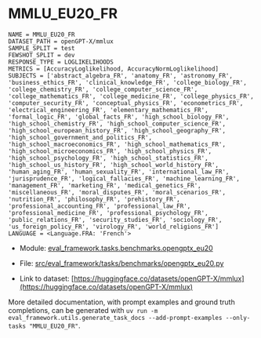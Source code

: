 # MMLU_EU20_FR

````
NAME = MMLU_EU20_FR
DATASET_PATH = openGPT-X/mmlux
SAMPLE_SPLIT = test
FEWSHOT_SPLIT = dev
RESPONSE_TYPE = LOGLIKELIHOODS
METRICS = [AccuracyLoglikelihood, AccuracyNormLoglikelihood]
SUBJECTS = ['abstract_algebra_FR', 'anatomy_FR', 'astronomy_FR', 'business_ethics_FR', 'clinical_knowledge_FR', 'college_biology_FR', 'college_chemistry_FR', 'college_computer_science_FR', 'college_mathematics_FR', 'college_medicine_FR', 'college_physics_FR', 'computer_security_FR', 'conceptual_physics_FR', 'econometrics_FR', 'electrical_engineering_FR', 'elementary_mathematics_FR', 'formal_logic_FR', 'global_facts_FR', 'high_school_biology_FR', 'high_school_chemistry_FR', 'high_school_computer_science_FR', 'high_school_european_history_FR', 'high_school_geography_FR', 'high_school_government_and_politics_FR', 'high_school_macroeconomics_FR', 'high_school_mathematics_FR', 'high_school_microeconomics_FR', 'high_school_physics_FR', 'high_school_psychology_FR', 'high_school_statistics_FR', 'high_school_us_history_FR', 'high_school_world_history_FR', 'human_aging_FR', 'human_sexuality_FR', 'international_law_FR', 'jurisprudence_FR', 'logical_fallacies_FR', 'machine_learning_FR', 'management_FR', 'marketing_FR', 'medical_genetics_FR', 'miscellaneous_FR', 'moral_disputes_FR', 'moral_scenarios_FR', 'nutrition_FR', 'philosophy_FR', 'prehistory_FR', 'professional_accounting_FR', 'professional_law_FR', 'professional_medicine_FR', 'professional_psychology_FR', 'public_relations_FR', 'security_studies_FR', 'sociology_FR', 'us_foreign_policy_FR', 'virology_FR', 'world_religions_FR']
LANGUAGE = <Language.FRA: 'French'>
````

- Module: [eval_framework.tasks.benchmarks.opengptx_eu20](eval_framework.tasks.benchmarks.opengptx_eu20)

- File: [src/eval_framework/tasks/benchmarks/opengptx_eu20.py](../../src/eval_framework/tasks/benchmarks/opengptx_eu20.py)

- Link to dataset: [https://huggingface.co/datasets/openGPT-X/mmlux](https://huggingface.co/datasets/openGPT-X/mmlux)

More detailed documentation, with prompt examples and ground truth completions, can be generated with `uv run -m eval_framework.utils.generate_task_docs --add-prompt-examples --only-tasks "MMLU_EU20_FR"`.
